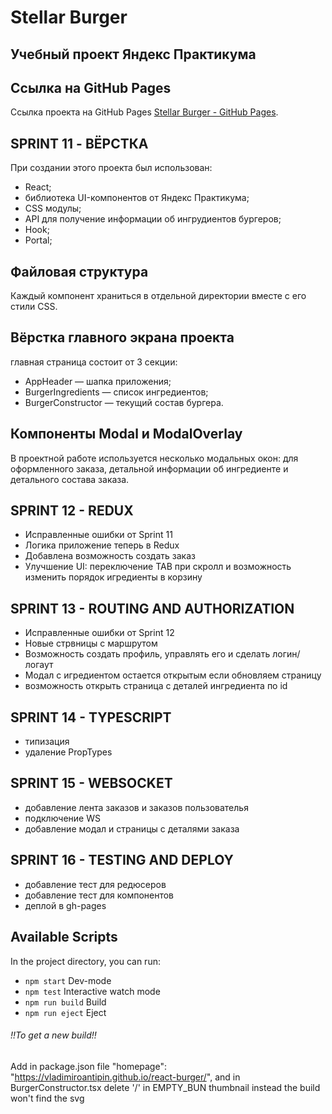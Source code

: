 # Stellar Burger
## Учебный проект Яндекс Практикума

## Ссылка на GitHub Pages
Ссылка проекта на GitHub Pages [Stellar Burger - GitHub Pages](https://vladimiroantipin.github.io/react-burger/).

## SPRINT 11 - ВЁРСТКА
При создании этого проекта был использован:
* React;
* библиотека UI-компонентов от Яндекс Практикума;
* CSS модулы;
* API для получение информации об ингрудиентов бургеров;
* Hook;
* Portal;

## Файловая структура
Каждый компонент храниться в отдельной директории вместе с его стили CSS.

## Вёрстка главного экрана проекта
главная страница состоит от 3 секции:
* AppHeader — шапка приложения;
* BurgerIngredients — список ингредиентов;
* BurgerConstructor — текущий состав бургера.

## Компоненты Modal и ModalOverlay
В проектной работе используется несколько модальных окон: для оформленного заказа, детальной информации об ингредиенте и детального состава заказа.

## SPRINT 12 - REDUX
* Исправленные ошибки от Sprint 11
* Логика приложение теперь в Redux
* Добавлена возможность создать заказ
* Улучшение UI: переключение TAB при скролл и возможность изменить порядок игредиенты в корзину

## SPRINT 13 - ROUTING AND AUTHORIZATION
* Исправленные ошибки от Sprint 12
* Новые стрвницы с маршрутом 
* Возможность создать профиль, управлять его и сделать логин/логаут 
* Модал с игредиентом остается открытым если обновляем страницу
* возможность открыть страница с деталей ингредиента по id

## SPRINT 14 - TYPESCRIPT
* типизация
* удаление PropTypes

## SPRINT 15 - WEBSOCKET
* добавление лента заказов и заказов пользователья
* подключение WS
* добавление модал и страницы с деталями заказа

## SPRINT 16 - TESTING AND DEPLOY
* добавление тест для редюсеров
* добавление тест для компонентов
* деплой в gh-pages

## Available Scripts
In the project directory, you can run:
* `npm start` Dev-mode
* `npm test` Interactive watch mode
* `npm run build` Build
* `npm run eject` Eject

###### !!To get a new build!!
Add in package.json file "homepage": "https://vladimiroantipin.github.io/react-burger/", and in BurgerConstructor.tsx delete '/' in EMPTY_BUN thumbnail instead the build won't find the svg
